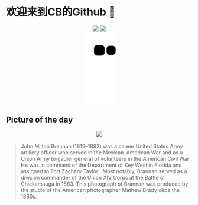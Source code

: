 
# 欢迎来到CB的Github 👋

<div align="center">
  <img height="137px" src="https://github-readme-stats.vercel.app/api?username=SuperCB&show_icons=true&theme=radical" />
  <img height="137px" src="https://github-readme-stats.vercel.app/api/top-langs/?username=SuperCB&hide_title=true&hide_border=true&layout=compact&langs_count=6&text_color=000&icon_color=fff" />
</div>


<div align="center">
    <img src="./contribution-snake/github-contribution-grid-snake.svg" />
</div>



## Picture of the day
<div align="center">
  <img width=400px src="https://upload.wikimedia.org/wikipedia/commons/thumb/7/79/John_Milton_Brannan_by_the_Studio_of_Mathew_Brady_-_NPG_81_M465.jpg/450px-John_Milton_Brannan_by_the_Studio_of_Mathew_Brady_-_NPG_81_M465.jpg" />
</div>

>John Milton Brannan  (1819–1892) was a career  United States Army  artillery officer who served in the  Mexican–American War  and as a  Union Army  brigadier general of  volunteers  in the  American Civil War . He was in command of the Department of Key West in Florida and assigned to  Fort Zachary Taylor . Most notably, Brannan served as a division commander of the Union XIV Corps at the  Battle of Chickamauga  in 1863. This photograph of Brannan was produced by the studio of the American photographer  Mathew Brady  circa the 1860s.


